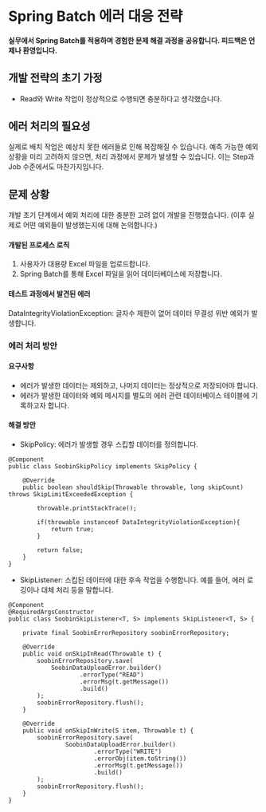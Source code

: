 # Spring Batch 에러 대응 전략
#### 실무에서 Spring Batch를 적용하며 경험한 문제 해결 과정을 공유합니다. 피드백은 언제나 환영입니다.

## 개발 전략의 초기 가정
- Read와 Write 작업이 정상적으로 수행되면 충분하다고 생각했습니다.
  
## 에러 처리의 필요성
실제로 배치 작업은 예상치 못한 에러들로 인해 복잡해질 수 있습니다. 예측 가능한 예외 상황을 미리 고려하지 않으면, 처리 과정에서 문제가 발생할 수 있습니다. 이는 Step과 Job 수준에서도 마찬가지입니다.


## 문제 상황
개발 초기 단계에서 예외 처리에 대한 충분한 고려 없이 개발을 진행했습니다.
(이후 실제로 어떤 예외들이 발생했는지에 대해 논의합니다.)

#### 개발된 프로세스 로직
1. 사용자가 대용량 Excel 파일을 업로드합니다.
2. Spring Batch를 통해 Excel 파일을 읽어 데이터베이스에 저장합니다.

#### 테스트 과정에서 발견된 에러
DataIntegrityViolationException: 글자수 제한이 없어 데이터 무결성 위반 예외가 발생합니다.

### 에러 처리 방안

#### 요구사항
- 에러가 발생한 데이터는 제외하고, 나머지 데이터는 정상적으로 저장되어야 합니다.
- 에러가 발생한 데이터와 예외 메시지를 별도의 에러 관련 데이터베이스 테이블에 기록하고자 합니다.

#### 해결 방안
- SkipPolicy: 에러가 발생할 경우 스킵할 데이터를 정의합니다.
```
@Component
public class SoobinSkipPolicy implements SkipPolicy {

    @Override
    public boolean shouldSkip(Throwable throwable, long skipCount) throws SkipLimitExceededException {

        throwable.printStackTrace();

        if(throwable instanceof DataIntegrityViolationException){
            return true;
        }

        return false;
    }
}
```
  
- SkipListener: 스킵된 데이터에 대한 후속 작업을 수행합니다. 예를 들어, 에러 로깅이나 대체 처리 등을 말합니다.

```  
@Component
@RequiredArgsConstructor
public class SoobinSkipListener<T, S> implements SkipListener<T, S> {

    private final SoobinErrorRepository soobinErrorRepository;

    @Override
    public void onSkipInRead(Throwable t) {
        soobinErrorRepository.save(
            SoobinDataUploadError.builder()
                    .errorType("READ")
                    .errorMsg(t.getMessage())
                    .build()
        );
        soobinErrorRepository.flush();
    }

    @Override
    public void onSkipInWrite(S item, Throwable t) {
        soobinErrorRepository.save(
                SoobinDataUploadError.builder()
                        .errorType("WRITE")
                        .errorObj(item.toString())
                        .errorMsg(t.getMessage())
                        .build()
        );
        soobinErrorRepository.flush();
    }
}
```
